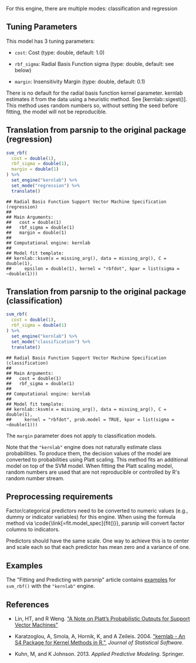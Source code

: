 


For this engine, there are multiple modes: classification and regression

## Tuning Parameters



This model has 3 tuning parameters:

- `cost`: Cost (type: double, default: 1.0)

- `rbf_sigma`: Radial Basis Function sigma (type: double, default: see below)

- `margin`: Insensitivity Margin (type: double, default: 0.1)

There is no default for the radial basis function kernel parameter. kernlab estimates it from the data using a heuristic method. See [kernlab::sigest()]. This method uses random numbers so, without setting the seed before fitting, the model will not be reproducible. 

## Translation from parsnip to the original package (regression)


```r
svm_rbf(
  cost = double(1),
  rbf_sigma = double(1), 
  margin = double(1)
) %>%  
  set_engine("kernlab") %>% 
  set_mode("regression") %>% 
  translate()
```

```
## Radial Basis Function Support Vector Machine Specification (regression)
## 
## Main Arguments:
##   cost = double(1)
##   rbf_sigma = double(1)
##   margin = double(1)
## 
## Computational engine: kernlab 
## 
## Model fit template:
## kernlab::ksvm(x = missing_arg(), data = missing_arg(), C = double(1), 
##     epsilon = double(1), kernel = "rbfdot", kpar = list(sigma = ~double(1)))
```

## Translation from parsnip to the original package (classification)


```r
svm_rbf(
  cost = double(1),
  rbf_sigma = double(1)
) %>% 
  set_engine("kernlab") %>% 
  set_mode("classification") %>% 
  translate()
```

```
## Radial Basis Function Support Vector Machine Specification (classification)
## 
## Main Arguments:
##   cost = double(1)
##   rbf_sigma = double(1)
## 
## Computational engine: kernlab 
## 
## Model fit template:
## kernlab::ksvm(x = missing_arg(), data = missing_arg(), C = double(1), 
##     kernel = "rbfdot", prob.model = TRUE, kpar = list(sigma = ~double(1)))
```

The `margin` parameter does not apply to classification models. 

Note that the `"kernlab"` engine does not naturally estimate class probabilities. To produce them, the decision values of the model are converted to probabilities using Platt scaling. This method fits an additional model on top of the SVM model. When fitting the Platt scaling model, random numbers are used that are not reproducible or controlled by R's random number stream.   

## Preprocessing requirements


Factor/categorical predictors need to be converted to numeric values (e.g., dummy or indicator variables) for this engine. When using the formula method via \\code{\\link[=fit.model_spec]{fit()}}, parsnip will convert factor columns to indicators.


Predictors should have the same scale. One way to achieve this is to center and 
scale each so that each predictor has mean zero and a variance of one.

## Examples 

The "Fitting and Predicting with parsnip" article contains [examples](https://parsnip.tidymodels.org/articles/articles/Examples.html#svm-rbf-kernlab) for `svm_rbf()` with the `"kernlab"` engine.

## References

 - Lin, HT, and R Weng. ["A Note on Platt’s Probabilistic Outputs for Support Vector Machines"](https://www.csie.ntu.edu.tw/~cjlin/papers/plattprob.pdf)
 
 - Karatzoglou, A,  Smola, A,  Hornik, K, and A Zeileis. 2004. ["kernlab - An S4 Package for Kernel Methods in R."](https://www.jstatsoft.org/article/view/v011i09), _Journal of Statistical Software_. 
 
 - Kuhn, M, and K Johnson. 2013. _Applied Predictive Modeling_. Springer.

